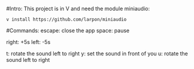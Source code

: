 #Intro:
This project is in V and need the module miniaudio:

``v install https://github.com/larpon/miniaudio``

#Commands:
escape: close the app
space:  pause

right:  +5s
left:   -5s

t:  rotate the sound left to right
y:  set the sound in front of you
u:  rotate the sound left to right


